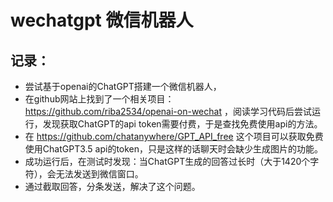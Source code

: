 #  wechatgpt 微信机器人
## 记录：
* 尝试基于openai的ChatGPT搭建一个微信机器人，
* 在github网站上找到了一个相关项目：https://github.com/riba2534/openai-on-wechat ，阅读学习代码后尝试运行，发现获取ChatGPT的api token需要付费，于是查找免费使用api的方法。
* 在 https://github.com/chatanywhere/GPT_API_free 这个项目可以获取免费使用ChatGPT3.5 api的token，只是这样的话聊天时会缺少生成图片的功能。
* 成功运行后，在测试时发现：当ChatGPT生成的回答过长时（大于1420个字符），会无法发送到微信窗口。
* 通过截取回答，分条发送，解决了这个问题。
